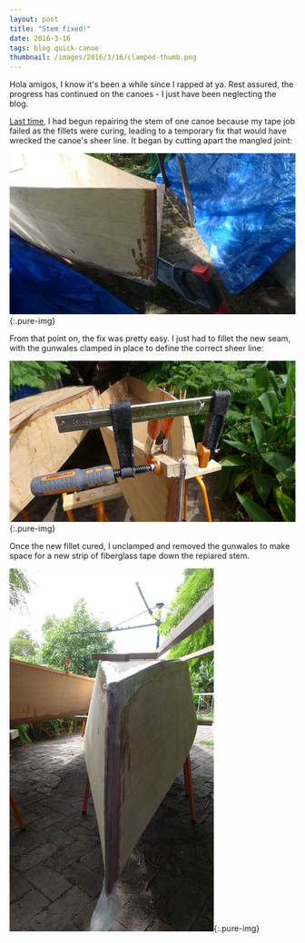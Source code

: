 ```yaml
---
layout: post
title: "Stem fixed!"
date: 2016-3-16
tags: blog quick-canoe
thumbnail: /images/2016/3/16/clamped-thumb.png
---
```


Hola amigos, I know it's been a while since I rapped at ya. Rest assured, the progress has continued on the canoes - I just have been neglecting the blog.

[Last time](/blog/2016/1/repairs/), I had begun repairing the stem of one canoe because my tape job failed as the fillets were curing, leading to a temporary fix that would have wrecked the canoe's sheer line. It began by cutting apart the mangled joint:

![Cut-2](/images/2016/1/30/cut-2.png){:.pure-img}

From that point on, the fix was pretty easy. I just had to fillet the new seam, with the gunwales clamped in place to define the correct sheer line:

![clamps!](/images/2016/3/16/clamped.png){:.pure-img}

Once the new fillet cured, I unclamped and removed the gunwales to make space for a new strip of fiberglass tape down the repiared stem.

![Cut-2](/images/2016/3/16/glassed.png){:.pure-img}